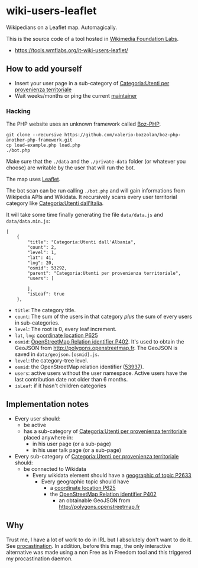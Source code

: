 # wiki-users-leaflet
Wikipedians on a Leaflet map. Automagically.

This is the source code of a tool hosted in [Wikimedia Foundation Labs](https://tools.wmflabs.org/).

* <https://tools.wmflabs.org/it-wiki-users-leaflet/>

## How to add yourself
* Insert your user page in a sub-category of [Categoria:Utenti per provenienza territoriale](https://it.wikipedia.org/wiki/Categoria:Utenti_per_provenienza_territoriale)
* Wait weeks/months or ping the current [maintainer](https://it.wikipedia.org/wiki/Wikipedia:Mappa_dei_wikipediani/ManutentoreLeaflet)

### Hacking
The PHP website uses an unknown framework called [Boz-PHP](https://github.com/valerio-bozzolan/boz-php-another-php-framework).

    git clone --recursive https://github.com/valerio-bozzolan/boz-php-another-php-framework.git
    cp load-example.php load.php
    ./bot.php

Make sure that the `./data` and the `./private-data` folder (or whatever you choose) are writable by the user that will run the bot.

The map uses [Leaflet](http://leafletjs.com/reference.html).

The bot scan can be run calling `./bot.php` and will gain informations from Wikipedia APIs and Wikidata. It recursively scans every user territorial category like [Categoria:Utenti dall'Italia](https://it.wikipedia.org/wiki/Categoria:Utenti_dall%27Italia).

It will take some time finally generating the file `data/data.js` and `data/data.min.js`:

```
[
    {
        "title": "Categoria:Utenti dall'Albania",
        "count": 2,
        "level": 1,
        "lat": 41,
        "lng": 20,
        "osmid": 53292,
        "parent": "Categoria:Utenti per provenienza territoriale",
        "users": [

        ],
        "isLeaf": true
    },
```

* `title`: The category title.
* `count`: The sum of the users in that category _plus_ the sum of every users in sub-categories.
* `level`: The root is 0, every leaf increment.
* `lat`, `lng`: [coordinate location P625](https://www.wikidata.org/wiki/Property:P625)
* `osmid`: [OpenStreetMap Relation identifier P402](https://www.wikidata.org/wiki/Property:P402). It's used to obtain the GeoJSON from <http://polygons.openstreetmap.fr>. The GeoJSON is saved in `data/geojson.[osmid].js`.
* `level`: the category-tree level.
* `osmid`: the OpenStreetMap relation identifier ([53937](https://www.openstreetmap.org/relation/53937)).
* `users`: active users without the user namespace. Active users have the last contribution date not older than 6 months.
* `isLeaf`: if it hasn't children categories

## Implementation notes
- Every user should:
  - be active
  - has a sub-category of [Categoria:Utenti per provenienza territoriale](https://it.wikipedia.org/wiki/Categoria:Utenti_per_provenienza_territoriale) placed anywhere in:
    - in his user page (or a sub-page)
    - in his user talk page (or a sub-page)
- Every sub-category of [Categoria:Utenti per provenienza territoriale](https://it.wikipedia.org/wiki/Categoria:Utenti_per_provenienza_territoriale) should:
  - be connected to Wikidata
    - Every wikidata element should have a [geographic of topic P2633](https://www.wikidata.org/wiki/Property:P2633)
      - Every geographic topic should have
        - a [coordinate location P625](https://www.wikidata.org/wiki/Property:P625)
        - the [OpenStreetMap Relation identifier P402](https://www.wikidata.org/wiki/Property:P402)
          - an obtainable GeoJSON from <http://polygons.openstreetmap.fr>

## Why
Trust me, I have a lot of work to do in IRL but I absolutely don't want to do it. See [procastination](https://en.wikipedia.org/wiki/Procrastination). In addition, before this map, the only interactive alternative was made using a non Free as in Freedom tool and this triggered my procastination daemon.
